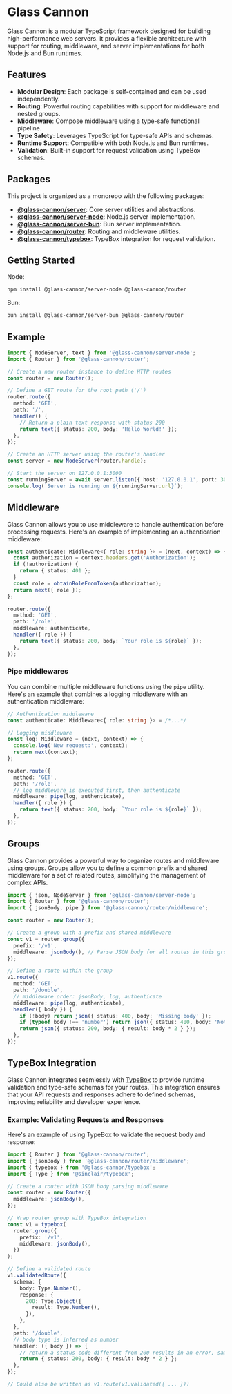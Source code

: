 # Glass Cannon

Glass Cannon is a modular TypeScript framework designed for building high-performance web servers. It provides a flexible architecture with support for routing, middleware, and server implementations for both Node.js and Bun runtimes.

## Features

- **Modular Design**: Each package is self-contained and can be used independently.
- **Routing**: Powerful routing capabilities with support for middleware and nested groups.
- **Middleware**: Compose middleware using a type-safe functional pipeline.
- **Type Safety**: Leverages TypeScript for type-safe APIs and schemas.
- **Runtime Support**: Compatible with both Node.js and Bun runtimes.
- **Validation**: Built-in support for request validation using TypeBox schemas.

## Packages

This project is organized as a monorepo with the following packages:

- **[@glass-cannon/server](packages/server)**: Core server utilities and abstractions.
- **[@glass-cannon/server-node](packages/server-node)**: Node.js server implementation.
- **[@glass-cannon/server-bun](packages/server-bun)**: Bun server implementation.
- **[@glass-cannon/router](packages/router)**: Routing and middleware utilities.
- **[@glass-cannon/typebox](packages/typebox)**: TypeBox integration for request validation.

## Getting Started

Node:

```bash
npm install @glass-cannon/server-node @glass-cannon/router
```

Bun:

```bash
bun install @glass-cannon/server-bun @glass-cannon/router
```

## Example

```typescript
import { NodeServer, text } from '@glass-cannon/server-node';
import { Router } from '@glass-cannon/router';

// Create a new router instance to define HTTP routes
const router = new Router();

// Define a GET route for the root path ('/')
router.route({
  method: 'GET',
  path: '/',
  handler() {
    // Return a plain text response with status 200
    return text({ status: 200, body: 'Hello World!' });
  },
});

// Create an HTTP server using the router's handler
const server = new NodeServer(router.handle);

// Start the server on 127.0.0.1:3000
const runningServer = await server.listen({ host: '127.0.0.1', port: 3000 });
console.log(`Server is running on ${runningServer.url}`);
```

## Middleware

Glass Cannon allows you to use middleware to handle authentication before processing requests. Here's an example of implementing an authentication middleware:

```typescript
const authenticate: Middleware<{ role: string }> = (next, context) => {
  const authorization = context.headers.get('Authorization');
  if (!authorization) {
    return { status: 401 };
  }
  const role = obtainRoleFromToken(authorization);
  return next({ role });
};

router.route({
  method: 'GET',
  path: '/role',
  middleware: authenticate,
  handler({ role }) {
    return text({ status: 200, body: `Your role is ${role}` });
  },
});
```

### Pipe middlewares

You can combine multiple middleware functions using the `pipe` utility. Here's an example that combines a logging middleware with an authentication middleware:

```typescript
// Authentication middleware
const authenticate: Middleware<{ role: string }> = /*...*/

// Logging middleware
const log: Middleware = (next, context) => {
  console.log('New request:', context);
  return next(context);
};

router.route({
  method: 'GET',
  path: '/role',
  // log middleware is executed first, then authenticate
  middleware: pipe(log, authenticate),
  handler({ role }) {
    return text({ status: 200, body: `Your role is ${role}` });
  },
});
```

## Groups

Glass Cannon provides a powerful way to organize routes and middleware using groups. Groups allow you to define a common prefix and shared middleware for a set of related routes, simplifying the management of complex APIs.

```typescript
import { json, NodeServer } from '@glass-cannon/server-node';
import { Router } from '@glass-cannon/router';
import { jsonBody, pipe } from '@glass-cannon/router/middleware';

const router = new Router();

// Create a group with a prefix and shared middleware
const v1 = router.group({
  prefix: '/v1',
  middleware: jsonBody(), // Parse JSON body for all routes in this group
});

// Define a route within the group
v1.route({
  method: 'GET',
  path: '/double',
  // middleware order: jsonBody, log, authenticate
  middleware: pipe(log, authenticate),
  handler({ body }) {
    if (!body) return json({ status: 400, body: 'Missing body' });
    if (typeof body !== 'number') return json({ status: 400, body: 'Not a number' });
    return json({ status: 200, body: { result: body * 2 } });
  },
});
```

## TypeBox Integration

Glass Cannon integrates seamlessly with [TypeBox](https://github.com/sinclairzx81/typebox) to provide runtime validation and type-safe schemas for your routes. This integration ensures that your API requests and responses adhere to defined schemas, improving reliability and developer experience.

### Example: Validating Requests and Responses

Here's an example of using TypeBox to validate the request body and response:

```typescript
import { Router } from '@glass-cannon/router';
import { jsonBody } from '@glass-cannon/router/middleware';
import { typebox } from '@glass-cannon/typebox';
import { Type } from '@sinclair/typebox';

// Create a router with JSON body parsing middleware
const router = new Router({
  middleware: jsonBody(),
});

// Wrap router group with TypeBox integration
const v1 = typebox(
  router.group({
    prefix: '/v1',
    middleware: jsonBody(),
  })
);

// Define a validated route
v1.validatedRoute({
  schema: {
    body: Type.Number(),
    response: {
      200: Type.Object({
        result: Type.Number(),
      }),
    },
  },
  path: '/double',
  // body type is inferred as number
  handler: ({ body }) => {
    // return a status code different from 200 results in an error, same for body
    return { status: 200, body: { result: body * 2 } };
  },
});

// Could also be written as v1.route(v1.validated({ ... }))
```
